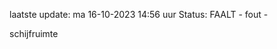 laatste update: 
ma 16-10-2023 14:56   uur 
Status: FAALT - fout - 
<div class="service R">schijfruimte</div>